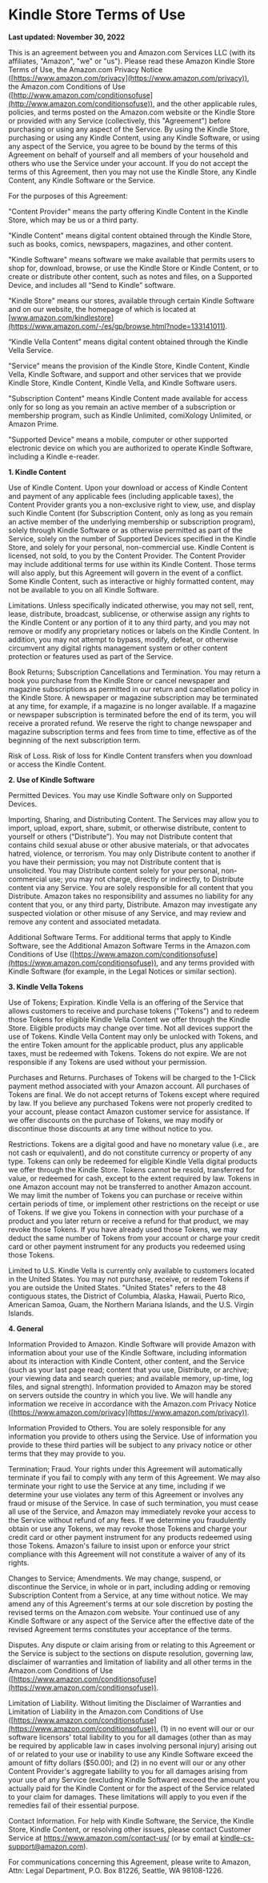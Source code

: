 Kindle Store Terms of Use
=========================

**Last updated: November 30, 2022**

This is an agreement between you and Amazon.com Services LLC (with its affiliates, "Amazon", "we" or "us"). Please read these Amazon Kindle Store Terms of Use, the Amazon.com Privacy Notice ([https://www.amazon.com/privacy](https://www.amazon.com/privacy)), the Amazon.com Conditions of Use ([http://www.amazon.com/conditionsofuse](http://www.amazon.com/conditionsofuse)), and the other applicable rules, policies, and terms posted on the Amazon.com website or the Kindle Store or provided with any Service (collectively, this "Agreement") before purchasing or using any aspect of the Service. By using the Kindle Store, purchasing or using any Kindle Content, using any Kindle Software, or using any aspect of the Service, you agree to be bound by the terms of this Agreement on behalf of yourself and all members of your household and others who use the Service under your account. If you do not accept the terms of this Agreement, then you may not use the Kindle Store, any Kindle Content, any Kindle Software or the Service.

For the purposes of this Agreement:

"Content Provider" means the party offering Kindle Content in the Kindle Store, which may be us or a third party.

"Kindle Content" means digital content obtained through the Kindle Store, such as books, comics, newspapers, magazines, and other content.

"Kindle Software" means software we make available that permits users to shop for, download, browse, or use the Kindle Store or Kindle Content, or to create or distribute other content, such as notes and files, on a Supported Device, and includes all “Send to Kindle” software.

"Kindle Store" means our stores, available through certain Kindle Software and on our website, the homepage of which is located at [www.amazon.com/kindlestore](https://www.amazon.com/-/es/gp/browse.html?node=133141011).

“Kindle Vella Content” means digital content obtained through the Kindle Vella Service.

"Service" means the provision of the Kindle Store, Kindle Content, Kindle Vella, Kindle Software, and support and other services that we provide Kindle Store, Kindle Content, Kindle Vella, and Kindle Software users.

"Subscription Content" means Kindle Content made available for access only for so long as you remain an active member of a subscription or membership program, such as Kindle Unlimited, comiXology Unlimited, or Amazon Prime.

"Supported Device" means a mobile, computer or other supported electronic device on which you are authorized to operate Kindle Software, including a Kindle e-reader.

**1\. Kindle Content**

Use of Kindle Content. Upon your download or access of Kindle Content and payment of any applicable fees (including applicable taxes), the Content Provider grants you a non-exclusive right to view, use, and display such Kindle Content (for Subscription Content, only as long as you remain an active member of the underlying membership or subscription program), solely through Kindle Software or as otherwise permitted as part of the Service, solely on the number of Supported Devices specified in the Kindle Store, and solely for your personal, non-commercial use. Kindle Content is licensed, not sold, to you by the Content Provider. The Content Provider may include additional terms for use within its Kindle Content. Those terms will also apply, but this Agreement will govern in the event of a conflict. Some Kindle Content, such as interactive or highly formatted content, may not be available to you on all Kindle Software.

Limitations. Unless specifically indicated otherwise, you may not sell, rent, lease, distribute, broadcast, sublicense, or otherwise assign any rights to the Kindle Content or any portion of it to any third party, and you may not remove or modify any proprietary notices or labels on the Kindle Content. In addition, you may not attempt to bypass, modify, defeat, or otherwise circumvent any digital rights management system or other content protection or features used as part of the Service.

Book Returns; Subscription Cancellations and Termination. You may return a book you purchase from the Kindle Store or cancel newspaper and magazine subscriptions as permitted in our return and cancellation policy in the Kindle Store. A newspaper or magazine subscription may be terminated at any time, for example, if a magazine is no longer available. If a magazine or newspaper subscription is terminated before the end of its term, you will receive a prorated refund. We reserve the right to change newspaper and magazine subscription terms and fees from time to time, effective as of the beginning of the next subscription term.

Risk of Loss. Risk of loss for Kindle Content transfers when you download or access the Kindle Content.

**2\. Use of Kindle Software** 

Permitted Devices. You may use Kindle Software only on Supported Devices. 

Importing, Sharing, and Distributing Content. The Services may allow you to import, upload, export, share, submit, or otherwise distribute, content to yourself or others (“Distribute”). You may not Distribute content that contains child sexual abuse or other abusive materials, or that advocates hatred, violence, or terrorism. You may only Distribute content to another if you have their permission; you may not Distribute content that is unsolicited. You may Distribute content solely for your personal, non-commercial use; you may not charge, directly or indirectly, to Distribute content via any Service. You are solely responsible for all content that you Distribute. Amazon takes no responsibility and assumes no liability for any content that you, or any third party, Distribute. Amazon may investigate any suspected violation or other misuse of any Service, and may review and remove any content and associated metadata. 

Additional Software Terms. For additional terms that apply to Kindle Software, see the Additional Amazon Software Terms in the Amazon.com Conditions of Use ([https://www.amazon.com/conditionsofuse](https://www.amazon.com/conditionsofuse)), and any terms provided with Kindle Software (for example, in the Legal Notices or similar section).

**3\. Kindle Vella Tokens**

Use of Tokens; Expiration. Kindle Vella is an offering of the Service that allows customers to receive and purchase tokens ("Tokens") and to redeem those Tokens for eligible Kindle Vella Content we offer through the Kindle Store. Eligible products may change over time. Not all devices support the use of Tokens. Kindle Vella Content may only be unlocked with Tokens, and the entire Token amount for the applicable product, plus any applicable taxes, must be redeemed with Tokens. Tokens do not expire. We are not responsible if any Tokens are used without your permission.

Purchases and Returns. Purchases of Tokens will be charged to the 1-Click payment method associated with your Amazon account. All purchases of Tokens are final. We do not accept returns of Tokens except where required by law. If you believe any purchased Tokens were not properly credited to your account, please contact Amazon customer service for assistance. If we offer discounts on the purchase of Tokens, we may modify or discontinue those discounts at any time without notice to you.

Restrictions. Tokens are a digital good and have no monetary value (i.e., are not cash or equivalent), and do not constitute currency or property of any type. Tokens can only be redeemed for eligible Kindle Vella digital products we offer through the Kindle Store. Tokens cannot be resold, transferred for value, or redeemed for cash, except to the extent required by law. Tokens in one Amazon account may not be transferred to another Amazon account. We may limit the number of Tokens you can purchase or receive within certain periods of time, or implement other restrictions on the receipt or use of Tokens. If we give you Tokens in connection with your purchase of a product and you later return or receive a refund for that product, we may revoke those Tokens. If you have already used those Tokens, we may deduct the same number of Tokens from your account or charge your credit card or other payment instrument for any products you redeemed using those Tokens.

Limited to U.S. Kindle Vella is currently only available to customers located in the United States. You may not purchase, receive, or redeem Tokens if you are outside the United States. "United States" refers to the 48 contiguous states, the District of Columbia, Alaska, Hawaii, Puerto Rico, American Samoa, Guam, the Northern Mariana Islands, and the U.S. Virgin Islands.

**4\. General**

Information Provided to Amazon. Kindle Software will provide Amazon with information about your use of the Kindle Software, including information about its interaction with Kindle Content, other content, and the Service (such as your last page read; content that you use, Distribute, or archive; your viewing data and search queries; and available memory, up-time, log files, and signal strength). Information provided to Amazon may be stored on servers outside the country in which you live. We will handle any information we receive in accordance with the Amazon.com Privacy Notice ([https://www.amazon.com/privacy](https://www.amazon.com/privacy)).

Information Provided to Others. You are solely responsible for any information you provide to others using the Service. Use of information you provide to these third parties will be subject to any privacy notice or other terms that they may provide to you.

Termination; Fraud. Your rights under this Agreement will automatically terminate if you fail to comply with any term of this Agreement. We may also terminate your right to use the Service at any time, including if we determine your use violates any term of this Agreement or involves any fraud or misuse of the Service. In case of such termination, you must cease all use of the Service, and Amazon may immediately revoke your access to the Service without refund of any fees. If we determine you fraudulently obtain or use any Tokens, we may revoke those Tokens and charge your credit card or other payment instrument for any products redeemed using those Tokens. Amazon's failure to insist upon or enforce your strict compliance with this Agreement will not constitute a waiver of any of its rights.

Changes to Service; Amendments. We may change, suspend, or discontinue the Service, in whole or in part, including adding or removing Subscription Content from a Service, at any time without notice. We may amend any of this Agreement's terms at our sole discretion by posting the revised terms on the Amazon.com website. Your continued use of any Kindle Software or any aspect of the Service after the effective date of the revised Agreement terms constitutes your acceptance of the terms.

Disputes. Any dispute or claim arising from or relating to this Agreement or the Service is subject to the sections on dispute resolution, governing law, disclaimer of warranties and limitation of liability and all other terms in the Amazon.com Conditions of Use ([https://www.amazon.com/conditionsofuse](https://www.amazon.com/conditionsofuse)).

Limitation of Liability. Without limiting the Disclaimer of Warranties and Limitation of Liability in the Amazon.com Conditions of Use ([https://www.amazon.com/conditionsofuse](https://www.amazon.com/conditionsofuse)), (1) in no event will our or our software licensors' total liability to you for all damages (other than as may be required by applicable law in cases involving personal injury) arising out of or related to your use or inability to use any Kindle Software exceed the amount of fifty dollars ($50.00); and (2) in no event will our or any other Content Provider's aggregate liability to you for all damages arising from your use of any Service (excluding Kindle Software) exceed the amount you actually paid for the Kindle Content or for the aspect of the Service related to your claim for damages. These limitations will apply to you even if the remedies fail of their essential purpose.

Contact Information. For help with Kindle Software, the Service, the Kindle Store, Kindle Content, or resolving other issues, please contact Customer Service at https://www.amazon.com/contact-us/ (or by email at kindle-cs-support@amazon.com).

For communications concerning this Agreement, please write to Amazon, Attn: Legal Department, P.O. Box 81226, Seattle, WA 98108-1226.